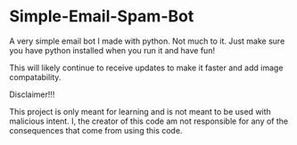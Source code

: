 # Simple-Email-Spam-Bot
A very simple email bot I made with python. Not much to it. Just make sure you have python installed when you run it and have fun!

This will likely continue to receive updates to make it faster and add image compatability. 

Disclaimer!!!

This project is only meant for learning and is not meant to be used with malicious intent. I, the creator of this code am not responsible for any of the consequences that come from using this code.
